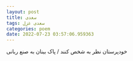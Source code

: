 ```yaml
---
layout: post
title: سعدی
tags: سعدی غزل
categories: poem
date: 2022-07-23 03:57:06.959363
---
```


خودپرستان نظر به شخص کنند / پاک بینان به صنع ربانی